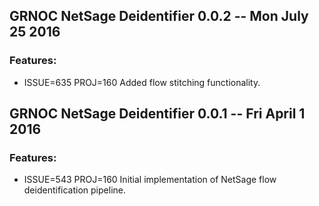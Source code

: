 ## GRNOC NetSage Deidentifier 0.0.2 -- Mon July 25 2016

### Features:
 * ISSUE=635 PROJ=160 Added flow stitching functionality. 

## GRNOC NetSage Deidentifier 0.0.1 -- Fri April 1 2016

### Features:
 * ISSUE=543 PROJ=160 Initial implementation of NetSage flow deidentification pipeline. 

